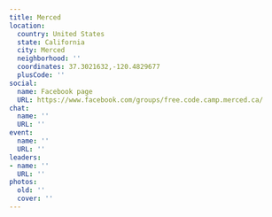 ```yaml
---
title: Merced
location:
  country: United States
  state: California
  city: Merced
  neighborhood: ''
  coordinates: 37.3021632,-120.4829677
  plusCode: ''
social:
  name: Facebook page
  URL: https://www.facebook.com/groups/free.code.camp.merced.ca/
chat:
  name: ''
  URL: ''
event:
  name: ''
  URL: ''
leaders:
- name: ''
  URL: ''
photos:
  old: ''
  cover: ''
---
```

